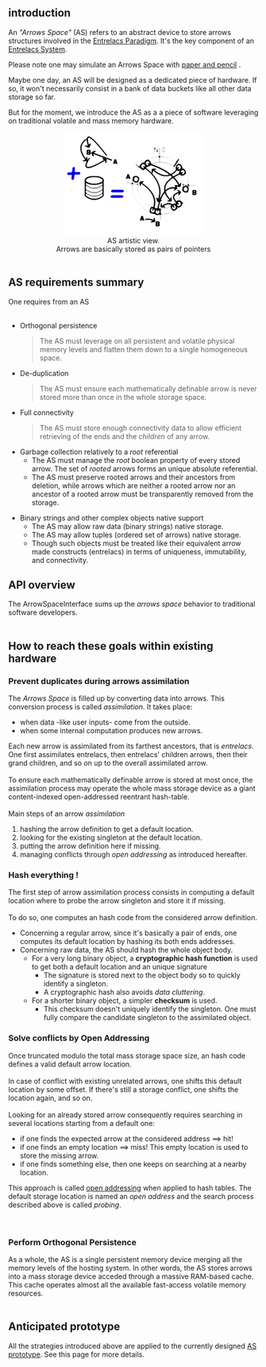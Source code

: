 ## introduction ##
An _"Arrows Space"_ (AS) refers to an abstract device to store arrows structures involved in the [Entrelacs Paradigm](ArrowParadigm.md). It's the key component of an [Entrelacs System](DesignIntroduction.md).

Please note one may simulate an Arrows Space with [paper and pencil](PenAndPaperReferenceDesign.md) .

Maybe one day, an AS will be designed as a dedicated piece of hardware. If so, it won't necessarily consist in a bank of data buckets like all other data storage so far.

But for the moment, we introduce the AS as a a piece of software leveraging on traditional volatile and mass memory hardware.

<p align='middle'><img src='https://github.com/miellaby/entrelacs/blob/master/doc/pictures/mem0.png' /><br />AS artistic view.<br>Arrows are basically stored as pairs of pointers<br>
<br>
<h2>AS requirements summary</h2>
One requires from an AS<br>
<br>
<ul><li>Orthogonal persistence<br>
<blockquote>The AS must leverage on all persistent and volatile physical memory levels and flatten them down to a single homogeneous space.</blockquote></li></ul>

<ul><li>De-duplication<br>
<blockquote>The AS must ensure each mathematically definable arrow is never stored more than once in the whole storage space.</blockquote></li></ul>

<ul><li>Full connectivity<br>
<blockquote>The AS must store enough connectivity data to allow efficient retrieving of the ends and the <i>children</i> of any arrow.</blockquote></li></ul>

<ul><li>Garbage collection relatively to a <i>root</i> referential<br>
<ul><li>The AS must manage the <i>root</i> boolean property of every stored arrow. The set of <i>rooted</i> arrows forms an unique absolute referential.<br>
</li><li>The AS must preserve rooted arrows and their ancestors from deletion, while arrows which are neither a rooted arrow nor an ancestor of a rooted arrow must be transparently removed from the storage.</li></ul></li></ul>

<ul><li>Binary strings and other complex objects native support<br>
<ul><li>The AS may allow raw data (binary strings) native storage.<br>
</li><li>The AS may allow tuples (ordered set of arrows) native storage.<br>
</li><li>Though such objects must be treated like their equivalent arrow made constructs (entrelacs) in terms of uniqueness, immutability, and connectivity.</li></ul></li></ul>

<h2>API overview</h2>
The ArrowSpaceInterface sums up the <i>arrows space</i> behavior to traditional software developers.<br>
<br>
<h2>How to reach these goals within existing hardware</h2>
<h3>Prevent duplicates during arrows assimilation</h3>

The <i>Arrows Space</i> is filled up by converting data into arrows. This conversion process is called <i>assimilation</i>. It takes place:<br>
<ul><li>when data -like user inputs- come from the outside.<br>
</li><li>when some internal computation produces new arrows.</li></ul>

Each new arrow is assimilated from its farthest ancestors, that is <i>entrelacs</i>. One first assimilates entrelacs, then entrelacs' children arrows, then their grand children, and so on up to the overall assimilated arrow.<br>
<br>
To ensure each mathematically definable arrow is stored at most once, the assimilation process may operate the whole mass storage device as a giant content-indexed open-addressed reentrant hash-table.<br>
<br>
Main steps of an arrow <i>assimilation</i>
<ol><li>hashing the arrow definition to get a default location.<br>
</li><li>looking for the existing singleton at the default location.<br>
</li><li>putting the arrow definition here if missing.<br>
</li><li>managing conflicts through <i>open addressing</i> as introduced hereafter.</li></ol>

<h3>Hash everything !</h3>

The first step of arrow assimilation process consists in computing a default location where to probe the arrow singleton and store it if missing.<br>
<br>
To do so, one computes an hash code from the considered arrow definition.<br>
<ul><li>Concerning a regular arrow, since it's basically a pair of ends, one computes its default location by hashing its both ends addresses.<br>
</li><li>Concerning raw data, the AS should hash the whole object body.<br>
<ul><li>For a very long binary object, a <b>cryptographic hash function</b> is used to get both a default location and an unique signature<br>
<ul><li>The signature is stored next to the object body so to quickly identify a singleton.<br>
</li><li>A cryptographic hash also avoids <i>data cluttering</i>.<br>
</li></ul></li><li>For a shorter binary object, a simpler <b>checksum</b> is used.<br>
<ul><li>This checksum doesn't uniquely identify the singleton. One must fully compare the candidate singleton to the assimilated object.</li></ul></li></ul></li></ul>

<h3>Solve conflicts by Open Addressing</h3>

Once truncated modulo the total mass storage space size, an hash code defines a valid default arrow location.<br>
<br>
In case of conflict with existing unrelated arrows, one shifts this default location by some offset. If there's still a storage conflict, one shifts the location again, and so on.<br>
<br>
Looking for an already stored arrow consequently requires searching in several locations starting from a default one:<br>
<ul><li>if one finds the expected arrow at the considered address ==> hit!<br>
</li><li>if one finds an empty location ==> miss! This empty location is used to store the missing arrow.<br>
</li><li>if one finds something else, then one keeps on searching at a nearby location.</li></ul>

This approach is called <a href='OpenAddressing.md'>open addressing</a> when applied to hash tables. The default storage location is named an <i>open address</i> and the search process described above is called <i>probing</i>.<br>
<br>
<br>
<h3>Perform Orthogonal Persistence</h3>

As a whole, the AS is a single persistent memory device merging all the memory levels of the hosting system. In other words, the AS stores arrows into a mass storage device acceded through a massive RAM-based cache. This cache operates almost all the available fast-access volatile memory resources.<br>
<br>
<h2>Anticipated prototype</h2>

All the strategies introduced above are applied to the currently designed <a href='ArrowsSpacePrototype.md'>AS prototype</a>. See this page for more details.
